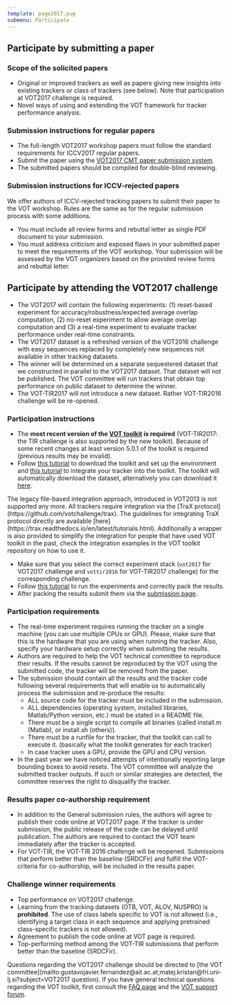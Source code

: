 ```yaml
---
template: page2017.pug
submenu: Participate
---
```


## Participate by submitting a paper

### Scope of the solicited papers

 * Original or improved trackers as well as papers giving new insights into existing trackers or class of trackers (see below). Note that participation at VOT2017 challenge is required.
 * Novel ways of using and extending the VOT framework for tracker performance analysis.

### Submission instructions for regular papers

 * The full-length VOT2017 workshop papers must follow the standard requirements for ICCV2017 regular papers.
 * Submit the paper using the [VOT2017 CMT paper submission system](https://cmt3.research.microsoft.com/VOT2017).
 * The submitted papers should be compiled for double-blind reviewing.

### Submission instructions for ICCV-rejected papers

We offer authors of ICCV-rejected tracking papers to submit their paper to the VOT workshop. Rules are the same as for the regular submission process with some additions.

 * You must include all review forms and rebuttal letter as single PDF document to your submission.
 * You must address criticism and exposed flaws in your submitted paper to meet the requirements of the VOT workshop. Your submission will be assessed by the VOT organizers based on the provided review forms and rebuttal letter.

## Participate by attending the VOT2017 challenge

* The VOT2017 will contain the following experiments: (1) reset-based experiment for accuracy/robustness/expected average overlap computation,  (2) no-reset experiment to allow average overlap computation and (3) a real-time experiment to evaluate tracker performance under real-time constraints.
* The VOT2017 dataset is a refreshed version of the VOT2016 challenge with easy sequences replaced by completely new sequences not available in other tracking datasets.
* The winner will be determined on a separate sequestered dataset that we constructed in parallel to the VOT2017 dataset. That dataset will not be published. The VOT committee will run trackers that obtain top performance on public dataset to determine the winner.
* The VOT-TIR2017 will not introduce a new dataset. Rather VOT-TIR2016 challenge will be re-opened.

### Participation instructions

 * The **most recent version of the [VOT toolkit](https://github.com/votchallenge/vot-toolkit) is required** (VOT-TIR2017: the TIR challenge is also supported by the new toolkit). Because of some recent changes at least version 5.0.1 of the toolkit is required (previous results may be invalid).
 * Follow [this tutorial](/howto/workspace.html) to download the toolkit and set up the environment and [this tutorial](/howto/integration.html) to integrate your tracker into the toolkit. The toolkit will automatically download the dataset, alternatively you can download it [here](http://data.votchallenge.net/vot2017/vot2017.zip).

<div class="alert alert-info" role="alert" >
The legacy file-based integration approach, introduced in VOT2013 is not supported any more. All trackers require integration via the [TraX protocol](https://github.com/votchallenge/trax). The guidelines for integrating TraX protocol directly are available [here](https://trax.readthedocs.io/en/latest/tutorials.html). Additionally a wrapper is also provided to simplify the integration for people that have used VOT toolkit in the past, check the integration examples in the VOT toolkit repository on how to use it.
</div>

 * Make sure that you select the correct experiment stack (`vot2017` for VOT2017 challenge and `vottir2016` for VOT-TIR2017 challenge) for the corresponding challenge.
 * Follow [this tutorial](/howto/perfeval.html) to run the experiments and correctly pack the results.
 * After packing the results submit them via the [submission page](http://submit.votchallenge.net/).

### Participation requirements

 * The real-time experiment requires running the tracker on a single machine (you can use multiple CPUs or GPU). Please, make sure that this is the hardware that you are using when running the tracker. Also, specify your hardware setup correctly when submitting the results.
 * Authors are required to help the VOT technical committee to reproduce their results. If the results cannot be reproduced by the VOT using the submitted code, the tracker will be removed from the paper.
 * The submission should contain all the results and the tracker code following several requirements that will enable us to automatically process the submission and re-produce the results:
   - ALL source code for the tracker must be included in the submission.
   - ALL dependencies (operating system, installed libraries, Matlab/Python version, etc.) must be stated in a README file.
   - There must be a single script to compile all binaries (called install.m (Matlab), or install.sh (others)).
   - There must be a runfile for the tracker, that the toolkit can call to execute it. (basically what the toolkit generates for each tracker)
   - In case tracker uses a GPU, provide the GPU and CPU version.
 * In the past year we have noticed attempts of intentionally reporting large bounding boxes to avoid resets. The VOT committee will analyze the submitted tracker outputs. If such or similar strategies are detected, the committee reserves the right to disqualify the tracker.

### Results paper co-authorship requirement

 * In addition to the General submission rules, the authors will agree to publish their code online at VOT2017 page. If the tracker is under submission, the public release of the code can be delayed until publication. The authors are required to contact the VOT team immediately after the tracker is accepted.
 * For VOT-TIR, the VOT-TIR 2016 challenge will be reopened. Submissions that perform better than the baseline (SRDCFir) and fulfill the VOT-criteria for co-authorship, will be included in the results paper.

### Challenge winner requirements

 * Top performance on VOT2017 challenge.
 * Learning from the tracking datasets (OTB, VOT, ALOV, NUSPRO) is **prohibited**. The use of class labels specific to VOT is not allowed (i.e., identifying a target class in each sequence and applying pretrained class-specific trackers is not allowed).
 * Agreement to publish the code online at VOT page is required.
 * Top-performing method among the VOT-TIR submissions that perform better than the baseline (SRDCFir).

Questions regarding the VOT2017 challenge should be directed to [the VOT committee](mailto:&#103;&#117;&#115;&#116;&#97;&#118;&#111;&#106;&#97;&#118;&#105;&#101;&#114;&#46;&#102;&#101;&#114;&#110;&#97;&#110;&#100;&#101;&#122;&#64;&#97;&#105;&#116;&#46;&#97;&#99;&#46;&#97;&#116;&#59;&#109;&#97;&#116;&#101;&#106;&#46;&#107;&#114;&#105;&#115;&#116;&#97;&#110;&#64;&#102;&#114;&#105;&#46;&#117;&#110;&#105;&#45;&#108;&#106;&#46;&#115;&#105;?subject=VOT2017 question). If you have general technical questions regarding the VOT toolkit, first consult the [FAQ page](/howto/faq.html) and the [VOT support forum](https://groups.google.com/forum/?hl=en#!forum/votchallenge-help).




